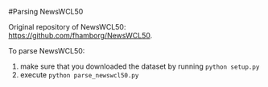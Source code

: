 #Parsing NewsWCL50

Original repository of NewsWCL50: https://github.com/fhamborg/NewsWCL50. 

To parse NewsWCL50:
1) make sure that you downloaded the dataset by running ```python setup.py``` 
2) execute ```python parse_newswcl50.py``` 